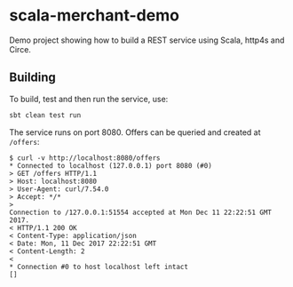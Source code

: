 scala-merchant-demo
===================

Demo project showing how to build a REST service using Scala, http4s and Circe.

Building
--------
To build, test and then run the service, use:

```scala
sbt clean test run
```

The service runs on port 8080. Offers can be queried and created at `/offers`:

```
$ curl -v http://localhost:8080/offers
* Connected to localhost (127.0.0.1) port 8080 (#0)
> GET /offers HTTP/1.1
> Host: localhost:8080
> User-Agent: curl/7.54.0
> Accept: */*
>
Connection to /127.0.0.1:51554 accepted at Mon Dec 11 22:22:51 GMT 2017.
< HTTP/1.1 200 OK
< Content-Type: application/json
< Date: Mon, 11 Dec 2017 22:22:51 GMT
< Content-Length: 2
<
* Connection #0 to host localhost left intact
[]
```

